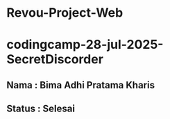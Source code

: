 # Revou-Project-Web
# codingcamp-28-jul-2025-SecretDiscorder

## Nama : Bima Adhi Pratama Kharis 

## Status : Selesai
